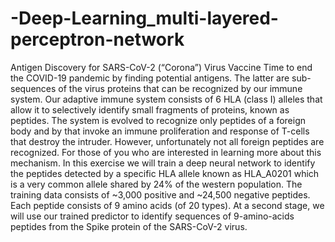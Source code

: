 # -Deep-Learning_multi-layered-perceptron-network
Antigen Discovery for SARS-CoV-2 (“Corona”) Virus Vaccine
Time to end the COVID-19 pandemic by finding potential antigens. The latter are sub-sequences of the virus proteins that can be recognized by our immune system.
Our adaptive immune system consists of 6 HLA (class I) alleles that allow it to selectively identify small fragments of proteins, known as peptides. 
The system is evolved to recognize only peptides of a foreign body and by that invoke an immune proliferation and response of T-cells that destroy the intruder. 
However, unfortunately not all foreign peptides are recognized. For those of you who are interested in learning more about this mechanism.
In this exercise we will train a deep neural network to identify the peptides detected by a specific HLA allele known as HLA_A0201 which is a very common
allele shared by 24% of the western population. The training data consists of ~3,000 positive and ~24,500 negative peptides. Each peptide consists of 9 amino acids
(of 20 types). At a second stage, we will use our trained predictor to identify sequences of 9-amino-acids peptides from the Spike protein of the SARS-CoV-2 virus.
